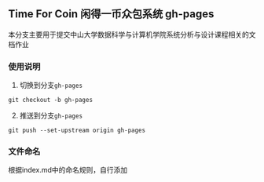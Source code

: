 ## Time For Coin 闲得一币众包系统 gh-pages

本分支主要用于提交中山大学数据科学与计算机学院系统分析与设计课程相关的文档作业

### 使用说明

1. 切换到分支`gh-pages`

```
git checkout -b gh-pages
```

2. 推送到分支`gh-pages`

```
git push --set-upstream origin gh-pages
```

### 文件命名

根据index.md中的命名规则，自行添加